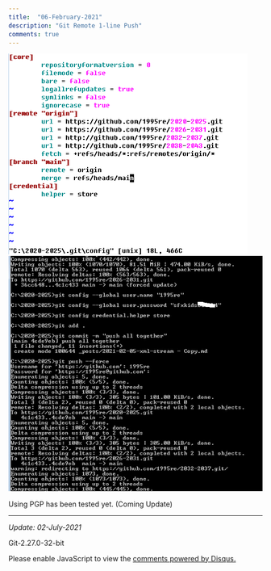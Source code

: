 ```yaml
---
title:  "06-February-2021"
description: "Git Remote 1-line Push"
comments: true
---
```


<img src="https://raw.githubusercontent.com/1995re/1995re.github.io/main/_assets/img/git-remote/1.png" alt="1">

<img src="https://raw.githubusercontent.com/1995re/1995re.github.io/main/_assets/img/git-remote/2.jpg" alt="2">

Using PGP has been tested yet. (Coming Update)

---

*Update: 02-July-2021*

Git-2.27.0-32-bit

<div id="disqus_thread"></div>
<script>
    /**
    *  RECOMMENDED CONFIGURATION VARIABLES: EDIT AND UNCOMMENT THE SECTION BELOW TO INSERT DYNAMIC VALUES FROM YOUR PLATFORM OR CMS.
    *  LEARN WHY DEFINING THESE VARIABLES IS IMPORTANT: https://disqus.com/admin/universalcode/#configuration-variables    */
    /*
    var disqus_config = function () {
    this.page.url = PAGE_URL;  // Replace PAGE_URL with your page's canonical URL variable
    this.page.identifier = PAGE_IDENTIFIER; // Replace PAGE_IDENTIFIER with your page's unique identifier variable
    };
    */
    (function() { // DON'T EDIT BELOW THIS LINE
    var d = document, s = d.createElement('script');
    s.src = 'https://bahasalien.disqus.com/embed.js';
    s.setAttribute('data-timestamp', +new Date());
    (d.head || d.body).appendChild(s);
    })();
</script>
<noscript>Please enable JavaScript to view the <a href="https://disqus.com/?ref_noscript">comments powered by Disqus.</a></noscript>
